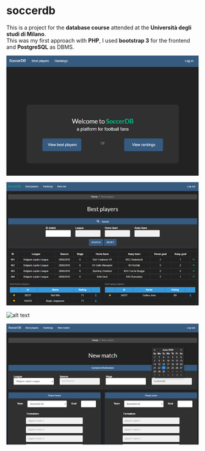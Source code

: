 # soccerdb
This is a project for the **database course** attended at the **Università degli studi di Milano**. \
This was my first approach with **PHP**, I used **bootstrap 3** for the frontend and **PostgreSQL** as DBMS.

![alt text](https://github.com/gregcs/soccerdb/blob/main/images/home.PNG?raw=true)

![alt text](https://github.com/gregcs/soccerdb/blob/main/images/best_players.PNG?raw=true)

![alt text](https://github.com/gregcs/soccerdb/blob/main/images/images/league.PNG?raw=true)

![alt text](https://github.com/gregcs/soccerdb/blob/main/images/new_match.PNG?raw=true)
 
